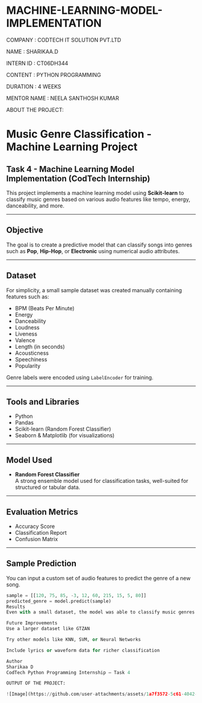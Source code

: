 # MACHINE-LEARNING-MODEL-IMPLEMENTATION

COMPANY : CODTECH IT SOLUTION PVT.LTD

NAME : SHARIKAA.D

INTERN ID : CT06DH344

CONTENT : PYTHON PROGRAMMING

DURATION : 4 WEEKS

MENTOR NAME : NEELA SANTHOSH KUMAR

ABOUT THE PROJECT:

# Music Genre Classification - Machine Learning Project

## Task 4 - Machine Learning Model Implementation (CodTech Internship)

This project implements a machine learning model using **Scikit-learn** to classify music genres based on various audio features like tempo, energy, danceability, and more.

---

## Objective

The goal is to create a predictive model that can classify songs into genres such as **Pop**, **Hip-Hop**, or **Electronic** using numerical audio attributes.

---

## Dataset

For simplicity, a small sample dataset was created manually containing features such as:
- BPM (Beats Per Minute)
- Energy
- Danceability
- Loudness
- Liveness
- Valence
- Length (in seconds)
- Acousticness
- Speechiness
- Popularity

Genre labels were encoded using `LabelEncoder` for training.

---

## Tools and Libraries

- Python
- Pandas
- Scikit-learn (Random Forest Classifier)
- Seaborn & Matplotlib (for visualizations)

---

## Model Used

- **Random Forest Classifier**  
A strong ensemble model used for classification tasks, well-suited for structured or tabular data.

---

## Evaluation Metrics

- Accuracy Score
- Classification Report
- Confusion Matrix

---

## Sample Prediction

You can input a custom set of audio features to predict the genre of a new song.

```python
sample = [[120, 75, 85, -3, 12, 60, 215, 15, 5, 80]]
predicted_genre = model.predict(sample)
Results
Even with a small dataset, the model was able to classify music genres with decent accuracy. Adding more data will improve performance and generalization.

Future Improvements
Use a larger dataset like GTZAN

Try other models like KNN, SVM, or Neural Networks

Include lyrics or waveform data for richer classification

Author
Sharikaa D
CodTech Python Programming Internship – Task 4

OUTPUT OF THE PROJECT:

![Image](https://github.com/user-attachments/assets/1a7f3572-5c61-4042-9766-e3444ad60843)
